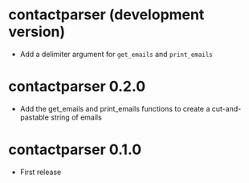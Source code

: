 # contactparser (development version)
* Add a delimiter argument for `get_emails` and `print_emails`

# contactparser 0.2.0
* Add the get_emails and print_emails functions to create a cut-and-pastable string of emails

# contactparser 0.1.0
* First release
